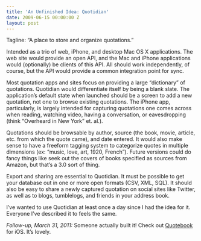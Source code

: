 ```yaml
---
title: 'An Unfinished Idea: Quotidian'
date: 2009-06-15 00:00:00 Z
layout: post
---
```


Tagline: “A place to store and organize quotations.”

Intended as a trio of web, iPhone, and desktop Mac OS X applications. The web site would provide an open API, and the Mac and iPhone applications would (optionally) be clients of this API. All should work independently, of course, but the API would provide a common integration point for sync.

Most quotation apps and sites focus on providing a large “dictionary” of quotations. Quotidian would differentiate itself by being a blank slate. The application’s default state when launched should be a screen to add a new quotation, not one to browse existing quotations. The iPhone app, particularly, is largely intended for capturing quotations one comes across when reading, watching video, having a conversation, or eavesdropping (think “Overheard in New York” et. al.).

Quotations should be browsable by author, source (the book, movie, article, etc. from which the quote came), and date entered. It would also make sense to have a freeform tagging system to categorize quotes in multiple dimensions (ex: “music, love, art, 1920, French”). Future versions could do fancy things like seek out the covers of books specified as sources from Amazon, but that’s a 3.0 sort of thing.

Export and sharing are essential to Quotidian. It must be possible to get your database out in one or more open formats (CSV, XML, SQL). It should also be easy to share a newly captured quotation on social sites like Twitter, as well as to blogs, tumblelogs, and friends in your address book.

I’ve wanted to use Quotidian at least once a day since I had the idea for it. Everyone I’ve described it to feels the same.

*Follow-up, March 31, 2011:* Someone actually built it! Check out [Quotebook](http://quotebookapp.com/) for iOS. It’s lovely.
